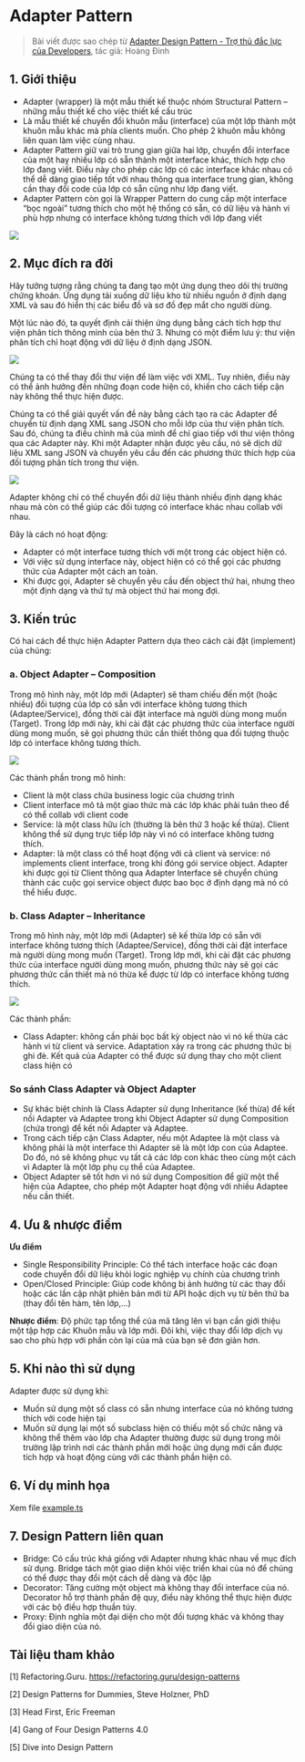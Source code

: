 # Adapter Pattern

> Bài viết được sao chép từ [Adapter Design Pattern - Trợ thủ đắc lực của Developers](https://viblo.asia/p/adapter-design-pattern-tro-thu-dac-luc-cua-developers-Az45bqYQlxY), tác giả: Hoàng Đinh

## 1. Giới thiệu

- Adapter (wrapper) là một mẫu thiết kế thuộc nhóm Structural Pattern – những mẫu thiết kế cho việc thiết kế cấu trúc
- Là mẫu thiết kế chuyển đổi khuôn mẫu (interface) của một lớp thành một khuôn mẫu khác mà phía clients muốn. Cho phép 2 khuôn mẫu không liên quan làm việc cùng nhau.
- Adapter Pattern giữ vai trò trung gian giữa hai lớp, chuyển đổi interface của một hay nhiều lớp có sẵn thành một interface khác, thích hợp cho lớp đang viết. Điều này cho phép các lớp có các interface khác nhau có thể dễ dàng giao tiếp tốt với nhau thông qua interface trung gian, không cần thay đổi code của lớp có sẵn cũng như lớp đang viết.
- Adapter Pattern còn gọi là Wrapper Pattern do cung cấp một interface “bọc ngoài” tương thích cho một hệ thống có sẵn, có dữ liệu và hành vi phù hợp nhưng có interface không tương thích với lớp đang viết

![](https://images.viblo.asia/14db6fde-2687-47fb-986b-87b3508011ad.jpg)

## 2. Mục đích ra đời

Hãy tưởng tượng rằng chúng ta đang tạo một ứng dụng theo dõi thị trường chứng khoán. Ứng dụng tải xuống dữ liệu kho từ nhiều nguồn ở định dạng XML và sau đó hiển thị các biểu đồ và sơ đồ đẹp mắt cho người dùng.

Một lúc nào đó, ta quyết định cải thiện ứng dụng bằng cách tích hợp thư viện phân tích thông minh của bên thứ 3. Nhưng có một điểm lưu ý: thư viện phân tích chỉ hoạt động với dữ liệu ở định dạng JSON.

![](https://images.viblo.asia/15632309-110f-4e8e-9ab7-9eb4c5483c9d.png)

Chúng ta có thể thay đổi thư viện để làm việc với XML. Tuy nhiên, điều này có thể ảnh hưởng đến những đoạn code hiện có, khiến cho cách tiếp cận này không thể thực hiện được.

Chúng ta có thể giải quyết vấn đề này bằng cách tạo ra các Adapter để chuyển từ định dạng XML sang JSON cho mỗi lớp của thư viện phân tích. Sau đó, chúng ta điều chỉnh mã của mình để chỉ giao tiếp với thư viện thông qua các Adapter này. Khi một Adapter nhận được yêu cầu, nó sẽ dịch dữ liệu XML sang JSON và chuyển yêu cầu đến các phương thức thích hợp của đối tượng phân tích trong thư viện.

![](https://images.viblo.asia/35ff6330-c842-4654-a71e-046f2773c90b.png)

Adapter không chỉ có thể chuyển đổi dữ liệu thành nhiều định dạng khác nhau mà còn có thể giúp các đối tượng có interface khác nhau collab với nhau.

Đây là cách nó hoạt động:

- Adapter có một interface tương thích với một trong các object hiện có.
- Với việc sử dụng interface này, object hiện có có thể gọi các phương thức của Adapter một cách an toàn.
- Khi được gọi, Adapter sẽ chuyển yêu cầu đến object thứ hai, nhưng theo một định dạng và thứ tự mà object thứ hai mong đợi.

## 3. Kiến trúc

Có hai cách để thực hiện Adapter Pattern dựa theo cách cài đặt (implement) của chúng:

### a. Object Adapter – Composition

Trong mô hình này, một lớp mới (Adapter) sẽ tham chiếu đến một (hoặc nhiều) đối tượng của lớp có sẵn với interface không tương thích (Adaptee/Service), đồng thời cài đặt interface mà người dùng mong muốn (Target). Trong lớp mới này, khi cài đặt các phương thức của interface người dùng mong muốn, sẽ gọi phương thức cần thiết thông qua đối tượng thuộc lớp có interface không tương thích.

![](https://refactoring.guru/images/patterns/diagrams/adapter/structure-object-adapter.png?id=33dffbe3aece294162440c7ddd3d5d4f)

Các thành phần trong mô hình:

- Client là một class chứa business logic của chương trình
- Client interface mô tả một giao thức mà các lớp khác phải tuân theo để có thể collab với client code
- Service: là một class hữu ích (thường là bên thứ 3 hoặc kế thừa). Client không thể sử dụng trực tiếp lớp này vì nó có interface không tương thích.
- Adapter: là một class có thể hoạt động với cả client và service: nó implements client interface, trong khi đóng gói service object. Adapter khi được gọi từ Client thông qua Adapter Interface sẽ chuyển chúng thành các cuộc gọi service object được bao bọc ở định dạng mà nó có thể hiểu được.

### b. Class Adapter – Inheritance

Trong mô hình này, một lớp mới (Adapter) sẽ kế thừa lớp có sẵn với interface không tương thích (Adaptee/Service), đồng thời cài đặt interface mà người dùng mong muốn (Target). Trong lớp mới, khi cài đặt các phương thức của interface người dùng mong muốn, phương thức này sẽ gọi các phương thức cần thiết mà nó thừa kế được từ lớp có interface không tương thích.

![](https://refactoring.guru/images/patterns/diagrams/adapter/structure-class-adapter.png?id=e1c60240508146ed3b98ac562cc8e510)

Các thành phần:

- Class Adapter: không cần phải bọc bất kỳ object nào vì nó kế thừa các hành vi từ client và service. Adaptation xảy ra trong các phương thức bị ghi đè. Kết quả của Adapter có thể được sử dụng thay cho một client class hiện có

### So sánh Class Adapter và Object Adapter

- Sự khác biệt chính là Class Adapter sử dụng Inheritance (kế thừa) để kết nối Adapter và Adaptee trong khi Object Adapter sử dụng Composition (chứa trong) để kết nối Adapter và Adaptee.
- Trong cách tiếp cận Class Adapter, nếu một Adaptee là một class và không phải là một interface thì Adapter sẽ là một lớp con của Adaptee. Do đó, nó sẽ không phục vụ tất cả các lớp con khác theo cùng một cách vì Adapter là một lớp phụ cụ thể của Adaptee.
- Object Adapter sẽ tốt hơn vì nó sử dụng Composition để giữ một thể hiện của Adaptee, cho phép một Adapter hoạt động với nhiều Adaptee nếu cần thiết.

## 4. Ưu & nhược điểm

**Ưu điểm**

- Single Responsibility Principle: Có thể tách interface hoặc các đoạn code chuyển đổi dữ liệu khỏi logic nghiệp vụ chính của chương trình
- Open/Closed Principle: Giúp code không bị ảnh hưởng từ các thay đổi hoặc các lần cập nhật phiên bản mới từ API hoặc dịch vụ từ bên thứ ba (thay đổi tên hàm, tên lớp,…)

**Nhược điểm**: Độ phức tạp tổng thể của mã tăng lên vì bạn cần giới thiệu một tập hợp các Khuôn mẫu và lớp mới. Đôi khi, việc thay đổi lớp dịch vụ sao cho phù hợp với phần còn lại của mã của bạn sẽ đơn giản hơn.

## 5. Khi nào thì sử dụng

Adapter được sử dụng khi:

- Muốn sử dụng một số class có sẵn nhưng interface của nó không tương thích với code hiện tại
- Muốn sử dụng lại một số subclass hiện có thiếu một số chức năng và không thể thêm vào lớp cha Adapter thường được sử dụng trong môi trường lập trình nơi các thành phần mới hoặc ứng dụng mới cần được tích hợp và hoạt động cùng với các thành phần hiện có.

## 6. Ví dụ minh họa

Xem file [example.ts](./example.ts)

## 7. Design Pattern liên quan

- Bridge: Có cấu trúc khá giống với Adapter nhưng khác nhau về mục đích sử dụng. Bridge tách một giao diện khỏi việc triển khai của nó để chúng có thể được thay đổi một cách dễ dàng và độc lập
- Decorator: Tăng cường một object mà không thay đổi interface của nó. Decorator hỗ trợ thành phần đệ quy, điều này không thể thực hiện được với các bộ điều hợp thuần túy.
- Proxy: Định nghĩa một đại diện cho một đối tượng khác và không thay đổi giao diện của nó.

## Tài liệu tham khảo

[1] Refactoring.Guru. https://refactoring.guru/design-patterns

[2] Design Patterns for Dummies, Steve Holzner, PhD

[3] Head First, Eric Freeman

[4] Gang of Four Design Patterns 4.0

[5] Dive into Design Pattern
